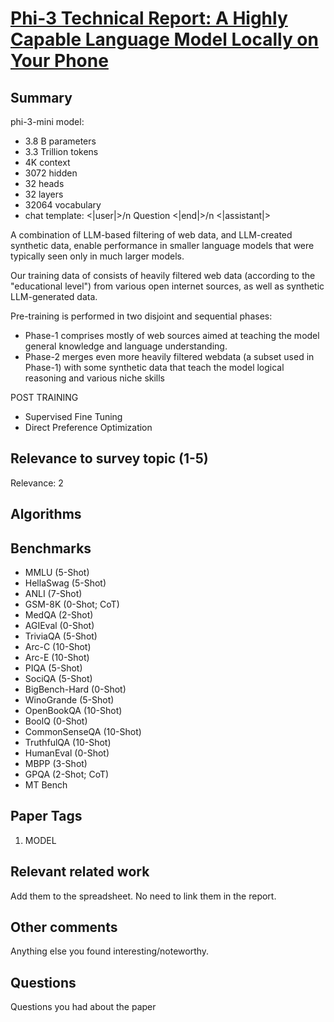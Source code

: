# [Phi-3 Technical Report: A Highly Capable Language Model Locally on Your Phone](https://arxiv.org/abs/2404.14219)


## Summary

phi-3-mini model:

- 3.8 B parameters
- 3.3 Trillion tokens
- 4K context
- 3072 hidden
- 32 heads
- 32 layers
- 32064 vocabulary
- chat template: <|user|>/n Question <|end|>/n <|assistant|>

A combination of LLM-based filtering of web data, and LLM-created synthetic data, enable performance in smaller language models that were typically seen only in much larger models.

Our training data of consists of heavily filtered web data (according to the "educational level") from various open internet sources, as well as synthetic LLM-generated data.

Pre-training is performed in two disjoint and sequential phases:

- Phase-1 comprises mostly of web sources aimed at teaching the model general knowledge and language understanding.
- Phase-2 merges even more heavily filtered webdata (a subset used in Phase-1) with some synthetic data that teach the model logical reasoning and various niche skills

POST TRAINING

- Supervised Fine Tuning
- Direct Preference Optimization

## Relevance to survey topic (1-5)

Relevance: 2

## Algorithms


## Benchmarks

- MMLU (5-Shot)
- HellaSwag (5-Shot) 
- ANLI (7-Shot)
- GSM-8K (0-Shot; CoT)
- MedQA (2-Shot) 
- AGIEval (0-Shot) 
- TriviaQA (5-Shot)
- Arc-C (10-Shot)
- Arc-E (10-Shot) 
- PIQA (5-Shot) 
- SociQA (5-Shot)
- BigBench-Hard (0-Shot)
- WinoGrande (5-Shot)
- OpenBookQA (10-Shot)
- BoolQ (0-Shot)
- CommonSenseQA (10-Shot)
- TruthfulQA (10-Shot) 
- HumanEval (0-Shot)
- MBPP (3-Shot) 
- GPQA (2-Shot; CoT) 
- MT Bench

## Paper Tags

1. MODEL

## Relevant related work

Add them to the spreadsheet. No need to link them in the report.

## Other comments

Anything else you found interesting/noteworthy.

## Questions

Questions you had about the paper
